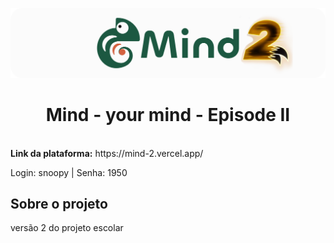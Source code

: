 <p align="center">
<img align="auto" width="700px" src="img/background&logo_readmeme.png">
</p>
<h1 align="center"> Mind - your mind - Episode II</h1>

<br>
<b> Link da plataforma:</b> https://mind-2.vercel.app/
<p>Login: snoopy | Senha: 1950</p>

## Sobre o projeto
<p> versão 2 do projeto escolar</p>
